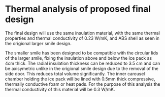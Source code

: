 # Thermal analysis of proposed final design

The final design will use the same insulation material, with the same thermal properties and thermal conductivity of 0.23 W/mK, and ABS shell as seen in the origional larger smile design.

The smaller smile has been designed to be compatible with the circular lids of the larger smile, fixing the insulation above and below the ice pack as 4cm thick. The radial insulation thickness can be reduced to 3.5 cm and can be axisymetric unlike in the origional smile design due to the removal of the side door. This reduces total volume significantly. The inner carousel chamber holding the ice pack will be lined with 0.5mm thick compressive, thermally conductive foam or heat pads. For the purpose of this analysis the thermal conductivity of this material will be 0.3 W/mK.



